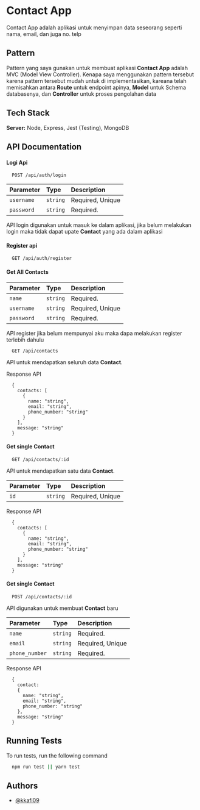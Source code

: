 
# Contact App

Contact App adalah aplikasi untuk menyimpan data seseorang seperti nama, email, dan juga no. telp


## Pattern

Pattern yang saya gunakan untuk membuat aplikasi **Contact App** adalah MVC (Model View Controller). Kenapa saya menggunakan pattern tersebut karena pattern tersebut mudah untuk di implementasikan, kareana telah memisahkan antara **Route** untuk endpoint apinya, **Model** untuk Schema databasenya, dan **Controller** untuk proses pengolahan data
## Tech Stack

**Server:** Node, Express, Jest (Testing), MongoDB

## API Documentation

#### Logi Api

```http
  POST /api/auth/login
```

| Parameter | Type     | Description                |
| :-------- | :------- | :------------------------- |
| `username` | `string` | Required, Unique |
| `password` | `string` | Required. |

API login digunakan untuk masuk ke dalam aplikasi, jika belum melakukan login maka tidak dapat upate **Contact** yang ada dalam aplikasi

#### Register api

```http
  GET /api/auth/register
```

#### Get All Contacts

| Parameter | Type     | Description                       |
| :-------- | :------- | :-------------------------------- |
| `name` | `string` | Required. |
| `username` | `string` | Required, Unique |
| `password` | `string` | Required. |

API register jika belum mempunyai aku maka dapa melakukan register terlebih dahulu

```http
  GET /api/contacts
```
API untuk mendapatkan seluruh data **Contact**.

Response API
```
  {
    contacts: [
      {
        name: "string",
        email: "string",
        phone_number: "string"
      }
    ],
    message: "string"
  }
```

#### Get single Contact

```http
  GET /api/contacts/:id
```
API untuk mendapatkan satu data **Contact**.


| Parameter | Type     | Description                |
| :-------- | :------- | :------------------------- |
| `id` | `string` | Required, Unique |

Response API
```
  {
    contacts: [
      {
        name: "string",
        email: "string",
        phone_number: "string"
      }
    ],
    message: "string"
  }
```

#### Get single Contact

```http
  POST /api/contacts/:id
```
API digunakan untuk membuat **Contact** baru


| Parameter | Type     | Description                       |
| :-------- | :------- | :-------------------------------- |
| `name` | `string` | Required. |
| `email` | `string` | Required, Unique |
| `phone_number` | `string` | Required. |

Response API
```
  {
    contact:
    {
      name: "string",
      email: "string",
      phone_number: "string"
    },
    message: "string"
  }
```


## Running Tests

To run tests, run the following command

```bash
  npm run test || yarn test
```


## Authors

- [@kkafi09](https://www.github.com/kkafi09)

